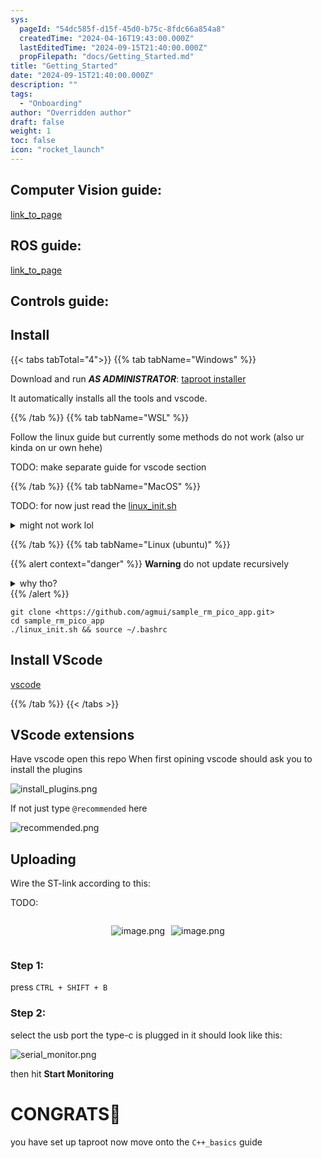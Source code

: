 ```yaml
---
sys:
  pageId: "54dc585f-d15f-45d0-b75c-8fdc66a854a8"
  createdTime: "2024-04-16T19:43:00.000Z"
  lastEditedTime: "2024-09-15T21:40:00.000Z"
  propFilepath: "docs/Getting_Started.md"
title: "Getting_Started"
date: "2024-09-15T21:40:00.000Z"
description: ""
tags:
  - "Onboarding"
author: "Overridden author"
draft: false
weight: 1
toc: false
icon: "rocket_launch"
---
```


## Computer Vision guide:

[link_to_page](86d45bc0-388b-4d26-8848-44f255f73d0e)

## ROS guide:

[link_to_page](3c76c1de-ec8f-46d6-8b0a-294005edc2d5)

## Controls guide:

## Install

{{< tabs tabTotal="4">}}
{{% tab tabName="Windows" %}}

Download and run _**AS ADMINISTRATOR**_: [taproot installer](https://github.com/Thornbots/TeachingFreshies/releases/tag/1.0)

It automatically installs all the tools and vscode.

{{% /tab %}}
{{% tab tabName="WSL" %}}

Follow the linux guide but currently some methods do not work (also ur kinda on ur own hehe)

TODO: make separate guide for vscode section

{{% /tab %}}
{{% tab tabName="MacOS" %}}

TODO: for now just read the [linux_init.sh](https://github.com/agmui/sample_rm_pico_app/blob/main/linux_init.sh)

<details>
<summary>might not work lol</summary>

`brew install libusb pkg-config`

Next install: [vscode](https://code.visualstudio.com/Download)

</details>

{{% /tab %}}
{{% tab tabName="Linux (ubuntu)" %}}

{{% alert context="danger" %}}
**Warning** do not update recursively
<details>
<summary>why tho?</summary>
There are some submodules that may go on for a while (like tinyusb) and I highly
recommend you don't need to get them.
If you want to see what submodules I update just look in `linux_init.sh`
</details>
{{% /alert %}}

```shell
git clone <https://github.com/agmui/sample_rm_pico_app.git>
cd sample_rm_pico_app
./linux_init.sh && source ~/.bashrc
```

## Install VScode

[vscode](https://code.visualstudio.com/Download)

{{% /tab %}}
{{< /tabs >}}

## VScode extensions

Have vscode open this repo
When first opining vscode should ask you to install the plugins

![install_plugins.png](https://prod-files-secure.s3.us-west-2.amazonaws.com/d518164a-d88e-44d1-a4ee-3adb3bd8bce0/89bd30f0-1825-4e77-867b-0a41ce370880/install_plugins.png?X-Amz-Algorithm=AWS4-HMAC-SHA256&X-Amz-Content-Sha256=UNSIGNED-PAYLOAD&X-Amz-Credential=ASIAZI2LB466WC57CK7L%2F20250205%2Fus-west-2%2Fs3%2Faws4_request&X-Amz-Date=20250205T090826Z&X-Amz-Expires=3600&X-Amz-Security-Token=IQoJb3JpZ2luX2VjECkaCXVzLXdlc3QtMiJGMEQCIFimJ2S2371M3rcHbZTzAQlmilDKmNLOCYAKwnIAItuEAiBKCBvVSdSLWtSlwLxw4i084DkJ%2FrV0nWWO4tewIsCMSir%2FAwhCEAAaDDYzNzQyMzE4MzgwNSIM9jBgHJKLZ9QlUH2qKtwDBhjsmo0Llo4hQGzfeO5%2F%2BFKQwp2zh37LllaTw6RVFVTg2JklqfQV1W4c3A1h7G6Oecfn2xn7JcZckkTEnW%2FzZu42fD3ljxMqRL4cFM1b9TpZw2jt%2FggMYp1ZAg0YG57Xiy27Y3il4UpIs0V1%2FEFiAmgiI2S2EQxXmEM1kq%2F0ZP0DX64yROxk8dGgvPiZgk3P0fVtc9noj1TXIiLnxOF5BtuzesyII7nhHegMnVzITrm5%2BYcdRilRmhizKRas5N9fDkTRJ2O3t3g38tu0rIFeuO3xtAL3CfH9eK0izSBwzkHBaWTgQbq4eyBR3MEqzY1pCEfI9aMlT1nQinV2P%2Bc2JMDucXO6CqtFTcl7W464JTrhy%2BXMe%2FQLmsOp9QRAJ13GFvc0rK%2Ft%2FTE74wg%2B9a%2B6%2B6HDkcYRZieXSZN3rMxFExF56YYmriA1sL%2FCk5ovd52lebsae0DfV3UgCrjffg%2F1TXCSbJhjGHLY%2B88hFPwUzTWnn2oOBGVx0EDmlC7AY8GsA19ovvN16djGiPT8TROFxhwaq9f9Bx26c6LSpWXzOc3A9BMv6mjtBZCBry10b3nRyUrYbZ3zWq71Ne6BkdI0C3xpAftPKfApTcbySQOWjCiKVBTExUkAE9a2gigwk9CMvQY6pgHRdYzFU1J8ntanEwW2hnAFpZYluJeeTtIB%2BfNfKLrqXlAelb%2BSW5ChX817Cd%2Bfj4Hpi2DzSTu1%2Fnk6au5D%2FsOZ%2BP6h5ShMup4sooRuiGTZbWas3U%2BLmMLwuCSRq1JD5gWXwGDpN7c%2FmYw9nSK%2B9bi4B9ruok2mjS0CXteBju1Z9L0bPrjHYd12XXlj4Ju0eCg9uvaTUIg6jmOyOkzsx17SWQiHz9Pz&X-Amz-Signature=95e9963506590d7c3abcebd1bdf94f61620527dddac7a50255e0c96d4a8217b1&X-Amz-SignedHeaders=host&x-id=GetObject)

If not just type `@recommended` here  

![recommended.png](https://prod-files-secure.s3.us-west-2.amazonaws.com/d518164a-d88e-44d1-a4ee-3adb3bd8bce0/61e661e9-5d85-4dfc-be0d-8d2097a5e793/recommended.png?X-Amz-Algorithm=AWS4-HMAC-SHA256&X-Amz-Content-Sha256=UNSIGNED-PAYLOAD&X-Amz-Credential=ASIAZI2LB466WC57CK7L%2F20250205%2Fus-west-2%2Fs3%2Faws4_request&X-Amz-Date=20250205T090826Z&X-Amz-Expires=3600&X-Amz-Security-Token=IQoJb3JpZ2luX2VjECkaCXVzLXdlc3QtMiJGMEQCIFimJ2S2371M3rcHbZTzAQlmilDKmNLOCYAKwnIAItuEAiBKCBvVSdSLWtSlwLxw4i084DkJ%2FrV0nWWO4tewIsCMSir%2FAwhCEAAaDDYzNzQyMzE4MzgwNSIM9jBgHJKLZ9QlUH2qKtwDBhjsmo0Llo4hQGzfeO5%2F%2BFKQwp2zh37LllaTw6RVFVTg2JklqfQV1W4c3A1h7G6Oecfn2xn7JcZckkTEnW%2FzZu42fD3ljxMqRL4cFM1b9TpZw2jt%2FggMYp1ZAg0YG57Xiy27Y3il4UpIs0V1%2FEFiAmgiI2S2EQxXmEM1kq%2F0ZP0DX64yROxk8dGgvPiZgk3P0fVtc9noj1TXIiLnxOF5BtuzesyII7nhHegMnVzITrm5%2BYcdRilRmhizKRas5N9fDkTRJ2O3t3g38tu0rIFeuO3xtAL3CfH9eK0izSBwzkHBaWTgQbq4eyBR3MEqzY1pCEfI9aMlT1nQinV2P%2Bc2JMDucXO6CqtFTcl7W464JTrhy%2BXMe%2FQLmsOp9QRAJ13GFvc0rK%2Ft%2FTE74wg%2B9a%2B6%2B6HDkcYRZieXSZN3rMxFExF56YYmriA1sL%2FCk5ovd52lebsae0DfV3UgCrjffg%2F1TXCSbJhjGHLY%2B88hFPwUzTWnn2oOBGVx0EDmlC7AY8GsA19ovvN16djGiPT8TROFxhwaq9f9Bx26c6LSpWXzOc3A9BMv6mjtBZCBry10b3nRyUrYbZ3zWq71Ne6BkdI0C3xpAftPKfApTcbySQOWjCiKVBTExUkAE9a2gigwk9CMvQY6pgHRdYzFU1J8ntanEwW2hnAFpZYluJeeTtIB%2BfNfKLrqXlAelb%2BSW5ChX817Cd%2Bfj4Hpi2DzSTu1%2Fnk6au5D%2FsOZ%2BP6h5ShMup4sooRuiGTZbWas3U%2BLmMLwuCSRq1JD5gWXwGDpN7c%2FmYw9nSK%2B9bi4B9ruok2mjS0CXteBju1Z9L0bPrjHYd12XXlj4Ju0eCg9uvaTUIg6jmOyOkzsx17SWQiHz9Pz&X-Amz-Signature=cf84eb97e4660c4619c8eb99c7ab1f495a3324b37717bac38b7aa7c2a3761364&X-Amz-SignedHeaders=host&x-id=GetObject)

## Uploading

Wire the ST-link according to this:

TODO:

<div style="display: flex;flex-direction: row; column-gap:10px; max-width: 630px;justify-content: center;">
<div>

![image.png](https://prod-files-secure.s3.us-west-2.amazonaws.com/d518164a-d88e-44d1-a4ee-3adb3bd8bce0/210ecb78-1116-4d7b-b9b7-2292f66fa2c2/image.png?X-Amz-Algorithm=AWS4-HMAC-SHA256&X-Amz-Content-Sha256=UNSIGNED-PAYLOAD&X-Amz-Credential=ASIAZI2LB466UR5QLKP5%2F20250205%2Fus-west-2%2Fs3%2Faws4_request&X-Amz-Date=20250205T090833Z&X-Amz-Expires=3600&X-Amz-Security-Token=IQoJb3JpZ2luX2VjECkaCXVzLXdlc3QtMiJGMEQCIESq9qsz5u%2Box6fM9729TcRBdGYo33sLI1v%2FAwG1m5phAiAsDSh6Ut5oEgOYHI8OnXyPAzS4RJsXQpEQduNPS4OnKSr%2FAwhCEAAaDDYzNzQyMzE4MzgwNSIMKktJfgtHU9gEmbyTKtwDtaonVxyWERMwqyUSd%2FiihUxxLgzq4gzuHnH0RUz4K41luZcH4sQOoN72xc8v9CgpHTviJCg9DJdUtQPXK20%2F35sUPJYvXSLMDQCUaWJjPLcW3tqk2DvIhfKsDGxQ5DKTCgq0Y4dpnVVhyM6ikj0dCsyxWTtjunfLkv41LNPJqTL%2BDmeSZity4PKmTvqOHJF4pQ9H2zvHzYVlkDRYTiAZhSIZrWBcZ42nCDcf6ILV5YKz%2F3wj1tcx0WtCW8uBN%2FKoBCPkmaLPuX86h%2Bul1L21IC3Vtq9%2BGTVxHQ5mF5xA1HkJZ6tg%2Fvp0pf%2BlE4g76cpDq1xVo23Ms%2BfObRgG46GKKGNwyz47D7zL3d23ucgOy%2BAnMLHgBthxHZDKB8OJlZZQbMYmsTRZRO2IClemr8YNJrSLseClDMjKFMJDmAlVb61tTeiM0Jy3B0dGOBs8j7xrKyu9EAVmi2ek12G4CfpwtatiVP%2FWt1pozpn8evUbnZYUe%2Frxk%2BkuMf1NqHV6JkUacJPZd3JPwvtguW0%2FoIkAU1GhN78sPsj06WJbD8DloAKhIQSiAR%2FwqVgkPQty5XqBJ3i5CICEay9tjheocnT1JlBhmULpnLDjMUGVe0y7kfeRLBKIBcNg2aLxJVQwidGMvQY6pgEsEEKrcOfY%2B3KcXNogUu6iSBVwNa6x1SAfEPFCb9ie9nEJPzgKwiTwqZfr8Zm533kMEOXdDv25%2BmGPwD9jQneLueXgV6blLkLxlWrDj7hLvL6WcVSwGC0n3EUIGvK0ewWW6yKXFSns2m37eyVcWUUudDJXPBjc5A7HMKMrhtizFsfGhVNujq25MSTw%2FynnCwjqAzT%2F0rF3XUBfdx1HlX5%2Bk749qees&X-Amz-Signature=69aac7b9cf6f7594955323f31c409dda1b2c3c99b59e562e8af4bd7e11cba05f&X-Amz-SignedHeaders=host&x-id=GetObject)

</div>
<div>

![image.png](https://prod-files-secure.s3.us-west-2.amazonaws.com/d518164a-d88e-44d1-a4ee-3adb3bd8bce0/33a0fd0f-8ca6-4a86-8e09-26e95ded1fff/image.png?X-Amz-Algorithm=AWS4-HMAC-SHA256&X-Amz-Content-Sha256=UNSIGNED-PAYLOAD&X-Amz-Credential=ASIAZI2LB466XADSIDQC%2F20250205%2Fus-west-2%2Fs3%2Faws4_request&X-Amz-Date=20250205T090834Z&X-Amz-Expires=3600&X-Amz-Security-Token=IQoJb3JpZ2luX2VjECkaCXVzLXdlc3QtMiJHMEUCIQDGx%2BzQf4AbhrMHeZFIxQ0e7dfuzvQhxF367d6XYMBTSwIgYpV7IfASX0Zt7PSw9InpTg69vKVCtA3xs0HqlWwU%2Becq%2FwMIQhAAGgw2Mzc0MjMxODM4MDUiDKj2bDu6fikG2Hg3ySrcA%2Fnifu%2BdxftX43X4HMlcxEn7%2FzKfJzgSoLRkK%2FlYbY4eJRskeK22EtYYH7h0CvNqZXOM0Q3hqqbmouCyoGP01cNPcXnIY6AMyeWxjaAVfAyXlkS%2BODllHaH4TtIaKWwbHCijjJDPqPZTvVIGRYc%2BIafbJu7odPlaYo%2FK0kspHBUf67TAHX6nNUoF4UwoUZtM8nFvUlmpk%2Fsey2s68i%2BCMwTv7SbqMinniyUq7wClAtuUhH%2Beo0lmx%2BlGMOqX4sdCDhHZiZlXAxy9bqrI%2BrtWS%2FIDpBQZVLhP0RD%2Fu21JrXS9%2FIC6fIsUml0qhDOin9au539n%2FYBFyu98CLZMZkP%2BBO5gA8YEepaMJSVckRuJ6igFiidW6aVsJxIG1baOl%2Fn2JwHoZB535FXeYLeqUeNQ9u5bdT5PLJYIYuPKWABVhg6YAFyM%2Fxk95pOFIWyhGo2vY9h0ZKWGaQrTidJAYNjlGEPbVB4dGHTpXdq3inY%2FHk0pKCfKHRCAZoXuRqRYj4cS7VRBUJnbz8mWeyfqnebGg3i%2BQ8CRyyVppI3HdewY1XH8z6R29SIiVlQx%2Fb4l92QluvBrDqs5Iljv24J1T0Ha%2Fd%2FENL0QAG6vnpyQlYnZhSHdvYmIOXpV8ncNXe4dMKHQjL0GOqUBRuQbJRXY9Oc1jGv0xdBKSWmsVuns4kVEzga%2BSgfP8d0FYmmnaiP4kRB%2FEFsRti5mNpv0HFej1NJJ%2B6P%2BvYoLhDw8Q2DPnSPsqxq5rFbIHiriXpJOvTr5E0ntw9hFAlezzXznTGQ%2FZE4%2B8EHSUAEjLFUHJxtNTTgDnnSWDsenmVp9607%2FN%2FHNU997Y7NNrFUkNwLteYOJp4AkhCKnOmt0%2B1R%2Bx4A4&X-Amz-Signature=beaf47bb2a653b8c5f8f43de49a1b18dd96f13a85baa8a70d6828f9ff7901395&X-Amz-SignedHeaders=host&x-id=GetObject)

</div>
</div>

### Step 1:

press `CTRL + SHIFT + B`

### Step 2:

select the usb port the type-c is plugged in it should look like this:

![serial_monitor.png](https://prod-files-secure.s3.us-west-2.amazonaws.com/d518164a-d88e-44d1-a4ee-3adb3bd8bce0/f03f4774-05d4-4393-b6a0-d5efb6d315ab/serial_monitor.png?X-Amz-Algorithm=AWS4-HMAC-SHA256&X-Amz-Content-Sha256=UNSIGNED-PAYLOAD&X-Amz-Credential=ASIAZI2LB466WC57CK7L%2F20250205%2Fus-west-2%2Fs3%2Faws4_request&X-Amz-Date=20250205T090826Z&X-Amz-Expires=3600&X-Amz-Security-Token=IQoJb3JpZ2luX2VjECkaCXVzLXdlc3QtMiJGMEQCIFimJ2S2371M3rcHbZTzAQlmilDKmNLOCYAKwnIAItuEAiBKCBvVSdSLWtSlwLxw4i084DkJ%2FrV0nWWO4tewIsCMSir%2FAwhCEAAaDDYzNzQyMzE4MzgwNSIM9jBgHJKLZ9QlUH2qKtwDBhjsmo0Llo4hQGzfeO5%2F%2BFKQwp2zh37LllaTw6RVFVTg2JklqfQV1W4c3A1h7G6Oecfn2xn7JcZckkTEnW%2FzZu42fD3ljxMqRL4cFM1b9TpZw2jt%2FggMYp1ZAg0YG57Xiy27Y3il4UpIs0V1%2FEFiAmgiI2S2EQxXmEM1kq%2F0ZP0DX64yROxk8dGgvPiZgk3P0fVtc9noj1TXIiLnxOF5BtuzesyII7nhHegMnVzITrm5%2BYcdRilRmhizKRas5N9fDkTRJ2O3t3g38tu0rIFeuO3xtAL3CfH9eK0izSBwzkHBaWTgQbq4eyBR3MEqzY1pCEfI9aMlT1nQinV2P%2Bc2JMDucXO6CqtFTcl7W464JTrhy%2BXMe%2FQLmsOp9QRAJ13GFvc0rK%2Ft%2FTE74wg%2B9a%2B6%2B6HDkcYRZieXSZN3rMxFExF56YYmriA1sL%2FCk5ovd52lebsae0DfV3UgCrjffg%2F1TXCSbJhjGHLY%2B88hFPwUzTWnn2oOBGVx0EDmlC7AY8GsA19ovvN16djGiPT8TROFxhwaq9f9Bx26c6LSpWXzOc3A9BMv6mjtBZCBry10b3nRyUrYbZ3zWq71Ne6BkdI0C3xpAftPKfApTcbySQOWjCiKVBTExUkAE9a2gigwk9CMvQY6pgHRdYzFU1J8ntanEwW2hnAFpZYluJeeTtIB%2BfNfKLrqXlAelb%2BSW5ChX817Cd%2Bfj4Hpi2DzSTu1%2Fnk6au5D%2FsOZ%2BP6h5ShMup4sooRuiGTZbWas3U%2BLmMLwuCSRq1JD5gWXwGDpN7c%2FmYw9nSK%2B9bi4B9ruok2mjS0CXteBju1Z9L0bPrjHYd12XXlj4Ju0eCg9uvaTUIg6jmOyOkzsx17SWQiHz9Pz&X-Amz-Signature=d4045dd74063e749224582e174691226d2f7329922736b6833e08eaf24f736af&X-Amz-SignedHeaders=host&x-id=GetObject)

then hit **Start Monitoring**

# CONGRATS🎉

you have set up taproot now move onto the `C++_basics` guide
